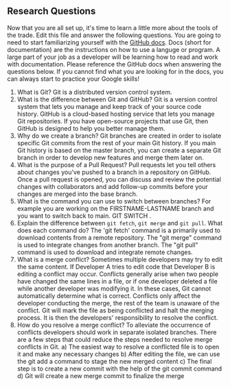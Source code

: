 ## Research Questions 

Now that you are all set up, it's time to learn a little more about the tools of the trade. Edit this file and answer the following questions. You are going to need to start familiarizing yourself with the [GitHub docs](https://docs.github.com/en). Docs (short for documentation) are the instructions on how to use a languge or program. A large part of your job as a developer will be learning how to read and work with documentation. Please reference the GitHub docs when answering the questions below. If you cannot find what you are looking for in the docs, you can always start to practice your Google skills!

1. What is Git? Git is a distributed version control system.
2. What is the difference between Git and GitHub? Git is a version control system that lets you manage and keep track of your source code history. GitHub is a cloud-based hosting service that lets you manage Git repositories. If you have open-source projects that use Git, then GitHub is designed to help you better manage them.
3. Why do we create a branch? Git branches are created in order to isolate specific Git commits from the rest of your main Git history. If you main Git history is based on the master branch, you can create a separate Git branch in order to develop new features and merge them later on.
4. What is the purpose of a Pull Request? Pull requests let you tell others about changes you've pushed to a branch in a repository on GitHub. Once a pull request is opened, you can discuss and review the potential changes with collaborators and add follow-up commits before your changes are merged into the base branch.
5. What is the command you can use to switch between branches? For example you are working on the FIRSTNAME-LASTNAME branch and you want to switch back to main. GIT SWITCH <branch name>.
6. Explain the difference between `git fetch`, `git merge` and `git pull`. What does each command do?  The 'git fetch' command is a primarily used to download contents from a remote repository. The "git merge" command is used to integrate changes from another branch. The "git pull" command is used to download and integrate remote changes.
7. What is a merge conflict? Sometimes multiple developers may try to edit the same content. If Developer A tries to edit code that Developer B is editing a conflict may occur. Conflicts generally arise when two people have changed the same lines in a file, or if one developer deleted a file while another developer was modifying it. In these cases, Git cannot automatically determine what is correct. Conflicts only affect the developer conducting the merge, the rest of the team is unaware of the conflict. Git will mark the file as being conflicted and halt the merging process. It is then the developers' responsibility to resolve the conflict.
8. How do you resolve a merge conflict? To alleviate the occurrence of conflicts developers should work in separate isolated branches. There are a few steps that could reduce the steps needed to resolve merge conflicts in Git.
a) The easiest way to resolve a conflicted file is to open it and make any necessary changes
b) After editing the file, we can use the git add a command to stage the new merged content
c) The final step is to create a new commit with the help of the git commit command
d) Git will create a new merge commit to finalize the merge
